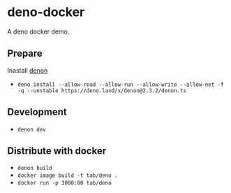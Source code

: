 # deno-docker

A deno docker demo.

## Prepare

Inastall [denon](https://github.com/denosaurs/denon)

- `deno install --allow-read --allow-run --allow-write --allow-net -f -q --unstable https://deno.land/x/denon@2.3.2/denon.ts`

## Development

- `denon dev`

## Distribute with docker

- `denon build`
- `docker image build -t tab/deno .`
- `docker run -p 3000:80 tab/deno`
